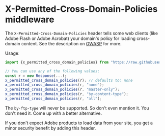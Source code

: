 # X-Permitted-Cross-Domain-Policies middleware

The `X-Permitted-Cross-Domain-Policies` header tells some web clients (like Adobe Flash or Adobe Acrobat) your domain's policy for loading cross-domain content. See the description on [OWASP](https://owasp.org/www-project-secure-headers/) for more.

Usage:

```typescript
import {x_permitted_cross_domain_policies} from "https://raw.githubusercontent.com/da99/helmet.ts/main/middlewares/x-permitted-cross-domain-policies.ts";

// You can use any of the following values:
const r = new Response(...);
x_permitted_cross_domain_policies(r); // defaults to: none
x_permitted_cross_domain_policies(r, "none");
x_permitted_cross_domain_policies(r, "master-only");
x_permitted_cross_domain_policies(r, "by-content-type");
x_permitted_cross_domain_policies(r, "all");
```

The `by-ftp-type` will never be supported. So don't even mention it. You don't need it. Come up with a better alternative.

If you don't expect Adobe products to load data from your site, you get a minor security benefit by adding this header.
